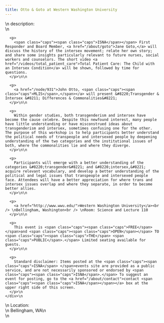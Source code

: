 ```yaml
---
title: Otto & Goto at Western Washington University
---
```


<div class="flexinode-body flexinode-2">
  <div class="flexinode-textarea-1">
    <div class="form-item">
      \n <label>description:</label><br /> \n 
      
      <p>
        <span class="caps"><span class="caps">ISNA</span></span> First Responder and Board Member, <a href="/about/goto">Jane Goto,</a> will discuss the history of the intersex movement; relate her own story; and share some insights particularly relevant to future nurses, social workers and counselors. The short video <a href="/videos/total_patient_care">Total Patient Care: The Child with an Intersex Condition</a> will be shown, followed by time for questions.
      </p>\n\n
      
      <p>
        <a href="/node/931">John Otto, <span class="caps"><span class="caps">MLIS</span>,</span></a> will present &#8220;Transgender & Intersex &#8211; Differences & Commonalities&#8221;
      </p>\n\n
      
      <p>
        Within gender studies, both transgenderism and intersex have become the cause celebre. Despite this newfound interest, many people have little understanding or have misconstrued ideas about transgenderism and intersex, sometimes confusing one for the other. The purpose of this workshop is to help participants better understand the political needs of transpeople and intersexed people by deepening understanding of the two categories and the institutional issues of both, where the commonalities lie and where they diverge.
      </p>\n\n
      
      <p>
        Participants will emerge with a better understanding of the categories &#8220;transgender&#8221; and &#8220;intersex,&#8221; acquire relevant vocabulary, and develop a better understanding of the political and legal issues that transpeople and intersexed people face. Attendees will have a better appreciation for where trans and intersex issues overlap and where they separate, in order to become better allies.
      </p>\n\n
      
      <p>
        <a href="http://www.wwu.edu/">Western Washington University</a><br /> \nBellingham, Washington<br /> \nRoom: Science and Lecture 110
      </p>\n\n
      
      <p>
        This event is <span class="caps"><span class="caps">FREE</span> </span>and <span class="caps"><span class="caps">OPEN</span></span> TO <span class="caps"><span class="caps">THE</span> <span class="caps">PUBLIC</span>.</span> Limited seating available for guests.
      </p>\n\n
      
      <p>
        Standard disclaimer: Items posted at the <span class="caps"><span class="caps">ISNA</span> </span>events site are provided as a public service, and are not necessarily sponsored or endorsed by <span class="caps"><span class="caps">ISNA</span>.</span> To suggest an event for posting, go to the <a href="/about/contact">contact <span class="caps"><span class="caps">ISNA</span></span></a> box at the upper right side of this screen.
      </p>\n
    </div>\n
  </div>
  
  <div class="flexinode-textfield-2">
    <div class="form-item">
      \n <label>Location:</label><br /> \n Bellingham, WA\n
    </div>\n
  </div>
</div>